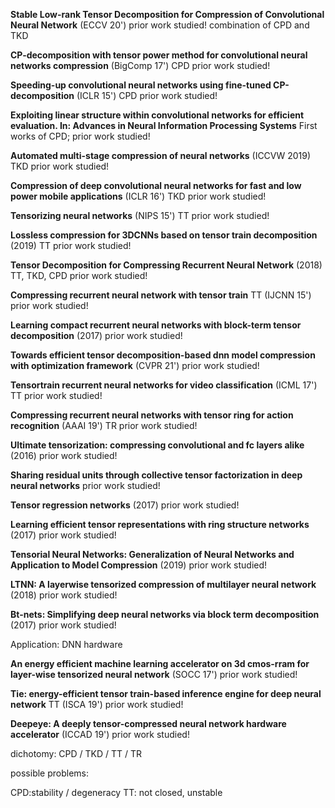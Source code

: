 **Stable Low-rank Tensor Decomposition for Compression of Convolutional Neural Network** (ECCV 20')   prior work studied! combination of CPD and TKD

**CP-decomposition with tensor power method for convolutional neural networks compression** (BigComp 17') CPD prior work studied!

**Speeding-up convolutional neural networks using fine-tuned CP-decomposition** (ICLR 15') CPD prior work studied!

**Exploiting linear structure within convolutional networks for efficient evaluation. In: Advances in Neural Information Processing Systems** First works of CPD; prior work studied!

**Automated multi-stage compression of neural networks** (ICCVW 2019) TKD prior work studied!

**Compression of deep convolutional neural networks for fast and low power mobile applications** (ICLR 16') TKD prior work studied!

**Tensorizing neural networks** (NIPS 15') TT prior work studied!

**Lossless compression for 3DCNNs based on tensor train decomposition** (2019) TT  prior work studied!

**Tensor Decomposition for Compressing Recurrent Neural Network** (2018) TT, TKD, CPD prior work studied!

**Compressing recurrent neural network with tensor train** TT (IJCNN 15') prior work studied!

**Learning compact recurrent neural networks with block-term tensor decomposition** (2017) prior work studied!

**Towards efficient tensor decomposition-based dnn model compression with optimization framework** (CVPR 21') prior work studied! 

**Tensortrain recurrent neural networks for video classification** (ICML 17') TT prior work studied!

**Compressing recurrent neural networks with tensor ring for action recognition** (AAAI 19') TR prior work studied!

**Ultimate tensorization: compressing convolutional and fc layers alike** (2016) prior work studied!

**Sharing residual units through collective tensor factorization in deep neural networks** prior work studied!

**Tensor regression networks** (2017) prior work studied!

**Learning efficient tensor representations with ring structure networks** (2017) prior work studied!

**Tensorial Neural Networks: Generalization of Neural Networks and Application to Model Compression** (2019) prior work studied!

**LTNN: A layerwise tensorized compression of multilayer neural network** (2018) prior work studied!

**Bt-nets: Simplifying deep neural networks via block term decomposition** (2017) prior work studied!

Application: DNN hardware

**An energy efficient machine learning accelerator on 3d cmos-rram for layer-wise tensorized neural network** (SOCC 17') prior work studied!

**Tie: energy-efficient tensor train-based inference engine for deep neural network** TT (ISCA 19') prior work studied!

**Deepeye: A deeply tensor-compressed neural network hardware accelerator** (ICCAD 19') prior work studied!


dichotomy: CPD / TKD / TT / TR

possible problems:

CPD:stability / degeneracy
TT: not closed, unstable
